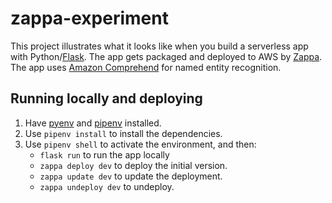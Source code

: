 # zappa-experiment

This project illustrates what it looks like when you build a serverless app with Python/[Flask](http://flask.pocoo.org/). The app gets packaged and deployed to AWS by [Zappa](https://github.com/Miserlou/Zappa). The app uses [Amazon Comprehend](https://aws.amazon.com/comprehend/) for named entity recognition.

## Running locally and deploying

1. Have [pyenv](https://github.com/pyenv/pyenv) and [pipenv](https://github.com/pypa/pipenv) installed.
2. Use `pipenv install` to install the dependencies.
3. Use `pipenv shell` to activate the environment, and then:
   * `flask run` to run the app locally
   * `zappa deploy dev` to deploy the initial version.
   * `zappa update dev` to update the deployment.
   * `zappa undeploy dev` to undeploy.
